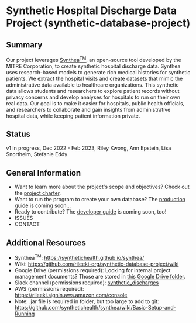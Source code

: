 # Synthetic Hospital Discharge Data Project (synthetic-database-project)


## Summary
Our project leverages [Synthea<sup>TM</sup>](https://synthetichealth.github.io/synthea/), an open-source tool developed by the MITRE Corporation, to create synthetic hospital discharge data. Synthea uses research-based models to generate rich medical histories for synthetic patients.  We extract the hospital visits and create datasets that mimic the administrative data available to healthcare organizations. This synthetic data allows students and researchers to explore patient records without privacy concerns and develop analyses for hospitals to run on their own real data. Our goal is to make it easier for hospitals, public health officials, and researchers to collaborate and gain insights from administrative hospital data, while keeping patient information private.



## Status
v1 in progress, Dec 2022 - Feb 2023, Riley Kwong, Ann Epstein, Lisa Snortheim, Stefanie Eddy

## General Information
- Want to learn more about the project's scope and objectives?  Check out the [project charter](documentation/PROJECT_CHARTER.md). 
- Want to run the program to create your own database?  The [production guide](documentation/PRODUCTION_GUIDE.md) is coming soon...
- Ready to contribute?  The [developer guide](documention/DEVELOPER_GUIDE.md) is coming soon, too!
- ISSUES
- CONTACT

## Additional Resources
- Synthea<sup>TM</sup>: https://synthetichealth.github.io/synthea/
- Wiki: https://github.com/rileeki-org/synthetic-database-project/wiki
- Google Drive (permissions required): Looking for internal project management documents?  Those are stored in [this Google Drive folder](https://drive.google.com/drive/folders/1W4jLmDP6Cl9c2Ocqv08kpu6Y8ToMK7Hy).
- Slack channel (permissions required): [synthetic_discharges](https://rileeki.slack.com/archives/C04DCD1PYJE)
- AWS (permissions required): https://rileeki.signin.aws.amazon.com/console
- Note: .jar file is required in folder, but too large to add to git: https://github.com/synthetichealth/synthea/wiki/Basic-Setup-and-Running


